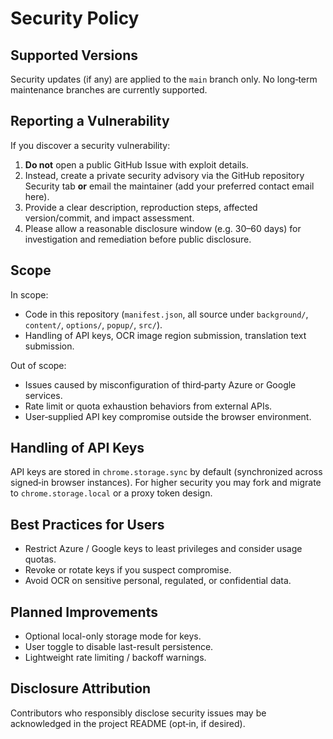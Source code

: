 # Security Policy

## Supported Versions

Security updates (if any) are applied to the `main` branch only. No long‑term maintenance branches are currently supported.

## Reporting a Vulnerability

If you discover a security vulnerability:
1. **Do not** open a public GitHub Issue with exploit details.
2. Instead, create a private security advisory via the GitHub repository Security tab **or** email the maintainer (add your preferred contact email here).
3. Provide a clear description, reproduction steps, affected version/commit, and impact assessment.
4. Please allow a reasonable disclosure window (e.g. 30–60 days) for investigation and remediation before public disclosure.

## Scope

In scope:
- Code in this repository (`manifest.json`, all source under `background/`, `content/`, `options/`, `popup/`, `src/`).
- Handling of API keys, OCR image region submission, translation text submission.

Out of scope:
- Issues caused by misconfiguration of third‑party Azure or Google services.
- Rate limit or quota exhaustion behaviors from external APIs.
- User‑supplied API key compromise outside the browser environment.

## Handling of API Keys

API keys are stored in `chrome.storage.sync` by default (synchronized across signed‑in browser instances). For higher security you may fork and migrate to `chrome.storage.local` or a proxy token design.

## Best Practices for Users
- Restrict Azure / Google keys to least privileges and consider usage quotas.
- Revoke or rotate keys if you suspect compromise.
- Avoid OCR on sensitive personal, regulated, or confidential data.

## Planned Improvements
- Optional local-only storage mode for keys.
- User toggle to disable last-result persistence.
- Lightweight rate limiting / backoff warnings.

## Disclosure Attribution
Contributors who responsibly disclose security issues may be acknowledged in the project README (opt‑in, if desired).
